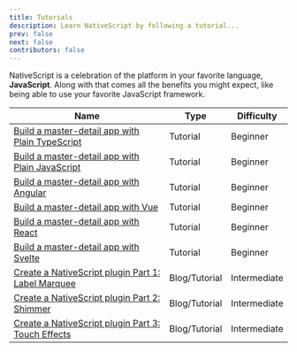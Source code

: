 ```yaml
---
title: Tutorials
description: Learn NativeScript by following a tutorial...
prev: false
next: false
contributors: false
---
```


NativeScript is a celebration of the platform in your favorite language, **JavaScript**. Along with that comes all the benefits you might expect, like being able to use your favorite JavaScript framework.

| Name                                                                                                                          | Type          | Difficulty   |
| ----------------------------------------------------------------------------------------------------------------------------- | ------------- | ------------ |
| [Build a master-detail app with Plain TypeScript](./build-a-master-detail-app-with-plain-typescript.md)                       | Tutorial      | Beginner     |
| [Build a master-detail app with Plain JavaScript](./build-a-master-detail-app-with-plain-javascript.md)                       | Tutorial      | Beginner     |
| [Build a master-detail app with Angular](./build-a-master-detail-app-with-angular.md)                                         | Tutorial      | Beginner     |
| [Build a master-detail app with Vue](./build-a-master-detail-app-with-vue.md)                                                 | Tutorial      | Beginner     |
| [Build a master-detail app with React](./build-a-master-detail-app-with-react.md)                                             | Tutorial      | Beginner     |
| [Build a master-detail app with Svelte](./build-a-master-detail-app-with-svelte.md)                                           | Tutorial      | Beginner     |
| [Create a NativeScript plugin Part 1: Label Marquee](https://blog.nativescript.org/create-a-custom-view-plugin-marquee-label) | Blog/Tutorial | Intermediate |
| [Create a NativeScript plugin Part 2: Shimmer](https://blog.nativescript.org/create-a-custom-view-plugin-shimmer)             | Blog/Tutorial | Intermediate |
| [Create a NativeScript plugin Part 3: Touch Effects](https://blog.nativescript.org/create-a-custom-view-plugin-touch-effects) | Blog/Tutorial | Intermediate |
